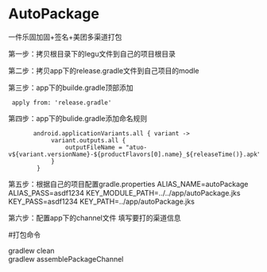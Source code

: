 # AutoPackage
一件乐固加固+签名+美团多渠道打包

第一步：拷贝根目录下的legu文件到自己的项目根目录

第二步：拷贝app下的release.gradle文件到自己项目的modle

第三步：app下的builde.gradle顶部添加 
 
     apply from: 'release.gradle'

第四步：app下的bulide.gradle添加命名规则
           
           android.applicationVariants.all { variant ->
                variant.outputs.all {
                    outputFileName = "atuo-v${variant.versionName}-${productFlavors[0].name}_${releaseTime()}.apk"
                }
            }

第五步：根据自己的项目配置gradle.properties
ALIAS_NAME=autoPackage
ALIAS_PASS=asdf1234
KEY_MODULE_PATH=../../app/autoPackage.jks
KEY_PASS=asdf1234
KEY_PATH=../app/autoPackage.jks

第六步：配置app下的channel文件 填写要打的渠道信息

#打包命令

gradlew clean  
gradlew assemblePackageChannel
      
